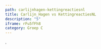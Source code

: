 ```yaml
---
path: carlijnhagen-kettingreactiesnl
title: Carlijn_Hagen vs KettingreactiesNL
description: "5"
iframe: rFu5fFh8
category: Groep C
---
```

.